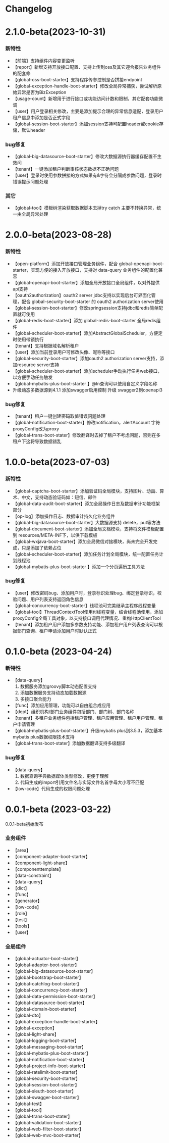 
# Changelog

# 2.1.0-beta(2023-10-31)
### 新特性

* 【前端】支持组件内容变更监听
* 【report】新增支持开放接口配置、支持上传到oss及其它迎合报告业务组件的配套修
* 【global-oss-boot-starter】支持程序传参控制是否拼接endpoint
* 【global-exception-handle-boot-starter】修改全局异常捕获，尝试解析原始异常是否为BizException
* 【usage-count】新增用于进行接口或功能访问计数和限制，其它配套功能微调
* 【user】用户登录相关修改，主要是添加提示合理的异常信息适配，登录用户租户信息中添加是否正式字段
* 【global-session-boot-starter】添加session支持可配置header或cookie存储，默认header
### bug修复

* 【global-big-datasource-boot-starter】修改大数据源执行器缓存配置不生效问
* 【tenant】一键添加租户判断审核状态数据不正确问题
* 【user】登录时使用参数拼接的方式如果有&字符会分隔成参数问题，登录时错误提示问题处理
### 其它
* 【global-tool】模板树渲染获取数据脚本去掉try catch 主要不转换异常，统一由全局异常处理  

# 2.0.0-beta(2023-08-28)
### 新特性

* 【open-platform】添加开放接口管理业务组件，配合 global-openapi-boot-starter，实现方便的接入开放接口，支持对 data-query 业务组件的配置化兼容
* 【global-openapi-boot-starter】添加全局开放接口全局组件，以对外提供api支持
* 【oauth2authorization】oauth2 server jdbc支持以实现后台可界面化管理，配合 global-security-boot-starter 的 oauth2 authorization server使用
* 【global-session-boot-starter】修改springsession支持jdbc和redis简单配置就可使用
* 【global-redis-boot-starter】添加 global-redis-boot-starter 全局redis组件
* 【global-scheduler-boot-starter】添加AbstractGlobalScheduler，方便定时使用带锁执行
* 【tenant】支持根据域名解析租户
* 【user】添加当前登录用户可修改头像、昵称等接口
* 【global-security-boot-starter】添加oauth2 authorization server支持，添加resource server支持
* 【global-scheduler-boot-starter】添加scheduler手动执行任务web接口，以方便手动任务触发
* 【global-mybatis-plus-boot-starter 】@In查询可以使用自定义字段名称
* 升级动态多数据源到4.1.1 添加swagger启用控制 升级 swagger2到openapi3
### bug修复

* 【tenant】租户一键创建密码取值错误问题处理
* 【global-notification-boot-starter】修改notification，alertAccount 字符proxyConfig改为proxy
* 【global-trans-boot-stater】修改翻译时去掉了租户不考虑问题，否则在多租户下这将导致数据错乱

# 1.0.0-beta(2023-07-03)
### 新特性
* 【global-captcha-boot-starter】添加验证码全局模块，支持图片、动画、算术、中文，支持动态验证码如：短信、邮件
* 【global-data-audit-boot-starter】添加全局操作日志及数据审计功能框架部分
* 【op-log】添加操作日志、数据审计持久化业务组件
* 【global-big-datasource-boot-starter】大数据源支持 delete，put等方法
* 【global-document-boot-starter】添加全局文档模块，支持将文件模板配置到 resources/META-INF下，以供下载模板
* 【global-wxjava-boot-starter】添加全局微信对接模块，尚未完全开发完成，只是添加了依赖占位
* 【global-scheduler-boot-starter】添加任务计划全局模块，统一配置任务计划线程池
* 【global-mybatis-plus-boot-starter 】添加一个分页遍历工具方法
### bug修复
* 【user】修改密码bug、添加用户时，登录标识处理bug、绑定登录标识，校验问题、用户列表支持返回角色信息
* 【global-concurrency-boot-starter】线程池可完美继承主程序线程变量
* 【global-tool】ThreadContextTool使用ttl线程变量，结合线程池使用，添加proxyConfig全局工具对象，以支持接口调用代理情况、重构HttpClientTool
* 【tenant】添加租户用户添加多参数支持功能、添加租户用户列表查询可以根据部门查询、租户申请添加用户时默认正式

# 0.1.0-beta (2023-04-24)
### 新特性
* 【data-query】
    1. 数据服务添加groovy脚本动态配置支持
    2. 添加数据服务支持动态加载数据源
    3. 多接口聚合能力
* 【func】添加应用管理，功能可以自由组合成应用
* 【dept】组织机构/部门业务组件包括部门、部门树、部门名称
* 【tenant】多租户业务组件包括租户管理、租户应用管理、租户用户管理、租户申请管理
* 【global-mybatis-plus-boot-starter】升级mybatis plus到3.5.3，添加基本mybatis plus数据权限技术支持
* 【global-trans-boot-stater】添加数据翻译支持多级翻译
### bug修复
* 【data-query】
    1. 数据查询字典数据媒体类型修改，更便于理解
    2. 代码生成的import引用文件名与实际文件名首字母大小写不匹配
* 【low-code】代码生成的权限问题处理

# 0.0.1-beta (2023-03-22)
0.0.1-beta初始发布
### 业务组件
* 【area】
* 【component-adapter-boot-starter】
* 【component-light-share】
* 【componenttemplate】
* 【data-constraint】
* 【data-query】
* 【dict】
* 【func】
* 【generator】
* 【low-code】
* 【role】
* 【test】
* 【tools】
* 【user】
### 全局组件
* 【global-actuator-boot-starter】
* 【global-adapter-boot-starter】
* 【global-big-datasource-boot-starter】
* 【global-bootstrap-boot-starter】
* 【global-catchlog-boot-starter】
* 【global-concurrency-boot-starter】
* 【global-data-permission-boot-starter】
* 【global-datasource-boot-starter】
* 【global-domain-boot-starter】
* 【global-dto】
* 【global-exception-handle-boot-starter】
* 【global-exception】
* 【global-light-share】
* 【global-logging-boot-starter】
* 【global-messaging-boot-starter】
* 【global-mybatis-plus-boot-starter】
* 【global-notification-boot-starter】
* 【global-project-info-boot-starter】
* 【global-ratelimit-boot-starter】
* 【global-security-boot-starter】
* 【global-session-boot-starter】
* 【global-sleuth-boot-starter】
* 【global-swagger-boot-starter】
* 【global-test】
* 【global-tool】
* 【global-trans-boot-stater】
* 【global-validation-boot-starter】
* 【global-web-filter-boot-starter】
* 【global-web-mvc-boot-starter】